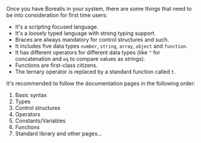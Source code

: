 Once you have Borealis in your system, there are some things that need to be into consideration for first time users:

* It's a scripting focused language.
* It's a loosely typed language with strong typing support.
* Braces are always mandatory for control structures and such.
* It includes five data types `number`, `string`, `array`, `object` and `function`.
* It has different operators for different data types (like `^` for concatenation and `eq` to compare values as strings).
* Functions are first-class citizens.
* The ternary operator is replaced by a standard function called `t`.

It's recommended to follow the documentation pages in the following order:

1. Basic syntax
2. Types
3. Control structures
4. Operators
5. Constants/Variables
6. Functions
7. Standard library and other pages...
